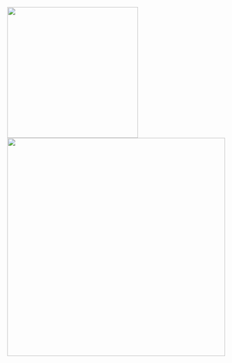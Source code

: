 <img src="https://www.reactiongifs.com/r/2013/10/tim-and-eric-mind-blown.gif" width=300><img src="https://steamuserimagesa.akamaihd.net/ugc/954101135156565426/21D9841F8E03ED30D91A7720388E1E8D3A464FC0/" width=500>

<!--
**andycol/andycol** is a ✨ _special_ ✨ repository because its `README.md` (this file) appears on your GitHub profile.

Here are some ideas to get you started:

- 🔭 I’m currently working on ...
- 🌱 I’m currently learning ...
- 👯 I’m looking to collaborate on ...
- 🤔 I’m looking for help with ...
- 💬 Ask me about ...
- 📫 How to reach me: ...
- 😄 Pronouns: ...
- ⚡ Fun fact: ...
-->
